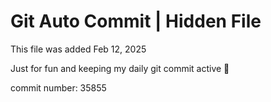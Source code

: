 # Git Auto Commit | Hidden File

This file was added Feb 12, 2025

Just for fun and keeping my daily git commit active 🤪

commit number: 35855
